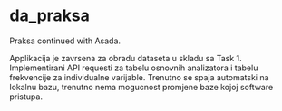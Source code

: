 # da_praksa
Praksa continued with Asada.

Applikacija je zavrsena za obradu dataseta u skladu sa Task 1. Implementirani API requesti za tabelu osnovnih analizatora i tabelu frekvencije za individualne varijable.
Trenutno se spaja automatski na lokalnu bazu, trenutno nema mogucnost promjene baze kojoj software pristupa.
